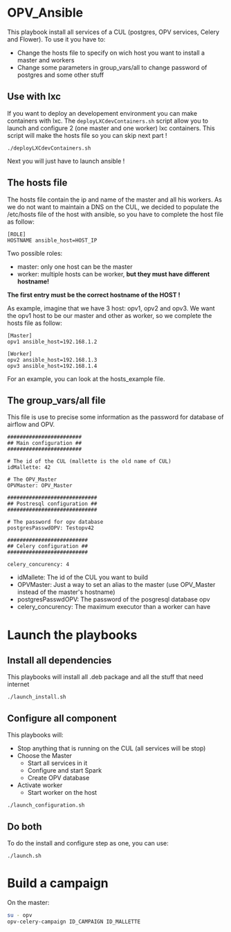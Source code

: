 # OPV_Ansible

This playbook install all services of a CUL (postgres, OPV services, Celery and Flower). To use it you have to:
* Change the hosts file to specify on wich host you want to install a master and workers
* Change some parameters in group_vars/all to change password of postgres and some other stuff

## Use with lxc

If you want to deploy an developement environment you can make containers with lxc.
The `deployLXCdevContainers.sh` script allow you to launch and configure 2 (one master and one worker) lxc containers.
This script will make the hosts file so you can skip next part !

```
./deployLXCdevContainers.sh
```

Next you will just have to launch ansible !

## The hosts file

The hosts file contain the ip and name of the master and all his workers. As we do not want to maintain a DNS on the CUL, we decided to populate the /etc/hosts file of the host with ansible, so you have to complete the host file as follow:

```
[ROLE]
HOSTNAME ansible_host=HOST_IP
```

Two possible roles:
* master: only one host can be the master
* worker: multiple hosts can be worker, **but they must have different hostname!**

**The first entry must be the correct hostname of the HOST !**

As example, imagine that we have 3 host: opv1, opv2 and opv3. We want the opv1 host to be our master and other as worker, so we complete the hosts file as follow:

```
[Master]
opv1 ansible_host=192.168.1.2

[Worker]
opv2 ansible_host=192.168.1.3
opv3 ansible_host=192.168.1.4
```

For an example, you can look at the hosts_example file.

## The group_vars/all file

This file is use to precise some information as the password for database of airflow and OPV.

```
########################
## Main configuration ##
########################

# The id of the CUL (mallette is the old name of CUL)
idMallette: 42

# The OPV_Master
OPVMaster: OPV_Master

#############################
## Postresql configuration ##
#############################

# The password for opv database
postgresPasswdOPV: Testopv42

##########################
## Celery configuration ##
##########################

celery_concurency: 4
```

* idMallete: The id of the CUL you want to build
* OPVMaster: Just a way to set an alias to the master (use OPV_Master instead of the master's hostname)
* postgresPasswdOPV: The password of the posgresql database opv
* celery_concurency: The maximum executor than a worker can have


# Launch the playbooks


## Install all dependencies

This playbooks will install all .deb package and all the stuff that need internet


```
./launch_install.sh
```

## Configure all component

This playbooks will:

* Stop anything that is running on the CUL (all services will be stop)
* Choose the Master
    * Start all services in it
    * Configure and start Spark
    * Create OPV database
* Activate worker
    * Start worker on the host


```
./launch_configuration.sh
```

## Do both

To do the install and configure step as one, you can use:


```
./launch.sh
```


# Build a campaign

On the master:

```bash
su - opv
opv-celery-campaign ID_CAMPAIGN ID_MALLETTE
```
